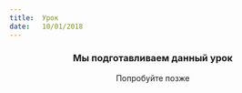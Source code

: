 ```yaml
---
title:  Урок
date:   10/01/2018
---
```


### <center>Мы подготавливаем данный урок</center>
<center>Попробуйте позже</center>